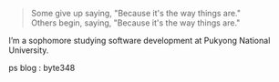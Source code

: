 > Some give up saying, "Because it's the way things are."  
> Others begin, saying, "Because it's the way things are."

I’m a sophomore studying software development at Pukyong National University.  

ps blog : <a src="https://dohyeondol1.github.io/byte348/">byte348</a>